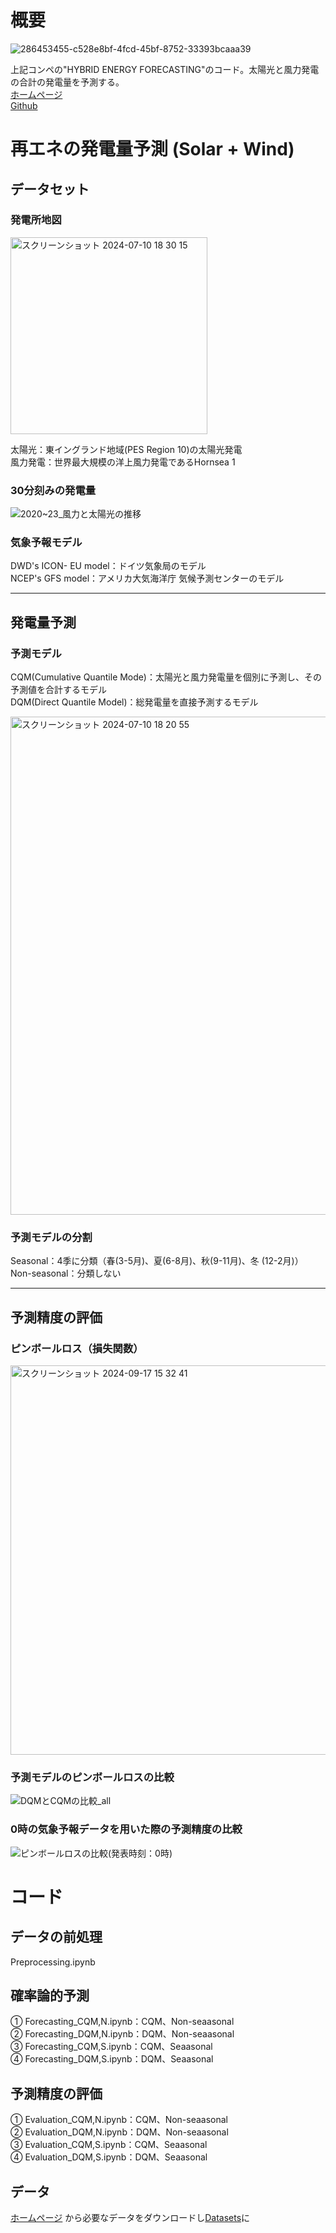 # 概要
![286453455-c528e8bf-4fcd-45bf-8752-33393bcaaa39](https://github.com/naruchoo/EV_Wind_Forecasting/assets/130206918/41a3c5b0-22ae-4097-84fb-9c6f583c605d)


上記コンペの"HYBRID ENERGY FORECASTING"のコード。太陽光と風力発電の合計の発電量を予測する。  
[ホームページ](https://ieee-dataport.org/competitions/hybrid-energy-forecasting-and-trading-competition#files)  
[Github](https://github.com/jbrowell/HEFTcom24)  



# 再エネの発電量予測 (Solar + Wind) 
## データセット
### 発電所地図
<img width="315" alt="スクリーンショット 2024-07-10 18 30 15" src="https://github.com/naruchoo/EV_Wind_Forecasting/assets/130206918/31bc1236-c60c-4c31-9724-1d066f737c31">  


太陽光：東イングランド地域(PES Region 10)の太陽光発電  
風力発電：世界最大規模の洋上風力発電であるHornsea 1  


### 30分刻みの発電量
![2020~23_風力と太陽光の推移](https://github.com/naruchoo/EV_Wind_Forecasting/assets/130206918/4b4e0f98-afce-4b76-b363-b9e9b2a13fb2)


### 気象予報モデル
DWD's ICON- EU model：ドイツ気象局のモデル  
NCEP's GFS model：アメリカ大気海洋庁 気候予測センターのモデル  

------------  
## 発電量予測  
### 予測モデル  
CQM(Cumulative Quantile Mode)：太陽光と風力発電量を個別に予測し、その予測値を合計するモデル    
DQM(Direct Quantile Model)：総発電量を直接予測するモデル   

<img width="797" alt="スクリーンショット 2024-07-10 18 20 55" src="https://github.com/naruchoo/EV_Wind_Forecasting/assets/130206918/0e3a9e42-7d9f-4bd5-974b-cb02a752b6e0">


### 予測モデルの分割  
Seasonal：4季に分類（春(3-5月)、夏(6-8月)、秋(9-11月)、冬 (12-2月)）  
Non-seasonal：分類しない  

------------  
## 予測精度の評価
### ピンボールロス（損失関数）
<img width="623" alt="スクリーンショット 2024-09-17 15 32 41" src="https://github.com/user-attachments/assets/c99f3335-f89e-4117-874d-a1eb7d24b738">


### 予測モデルのピンボールロスの比較
![DQMとCQMの比較_all](https://github.com/naruchoo/EV_Wind_Forecasting/assets/130206918/81696682-752b-4cc6-9a0b-1dfbfe49b856)  


### 0時の気象予報データを用いた際の予測精度の比較  
![ピンボールロスの比較(発表時刻：0時)](https://github.com/naruchoo/EV_Wind_Forecasting/assets/130206918/e1dc8d37-b26e-41b2-9890-17fd977d289c)


# コード 
## データの前処理  
Preprocessing.ipynb  

 
## 確率論的予測  
① Forecasting_CQM,N.ipynb：CQM、Non-seaasonal  
② Forecasting_DQM,N.ipynb：DQM、Non-seaasonal  
③ Forecasting_CQM,S.ipynb：CQM、Seaasonal  
④ Forecasting_DQM,S.ipynb：DQM、Seaasonal  


## 予測精度の評価  
① Evaluation_CQM,N.ipynb：CQM、Non-seaasonal  
② Evaluation_DQM,N.ipynb：DQM、Non-seaasonal  
③ Evaluation_CQM,S.ipynb：CQM、Seaasonal  
④ Evaluation_DQM,S.ipynb：DQM、Seaasonal   


## データ
[ホームページ](https://ieee-dataport.org/competitions/hybrid-energy-forecasting-and-trading-competition#files)  から必要なデータをダウンロードし[Datasets](https://github.com/naruchoo/EV_Wind_Forecasting/tree/main/Datasets)に

